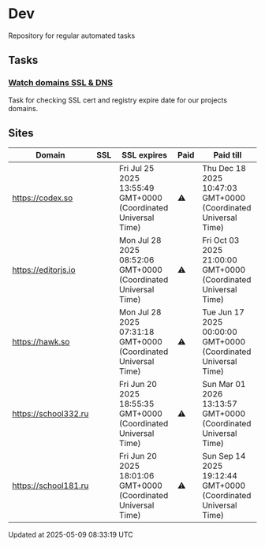 # Dev

Repository for regular automated tasks

## Tasks

### [Watch domains SSL & DNS](.github/workflows/watch-domains-ssl-dns.yml)

Task for checking SSL cert and registry expire date for our projects domains.

## Sites

| Domain | SSL | SSL expires | Paid | Paid till |
| - | - | - | - | - |
| https://codex.so |  | Fri Jul 25 2025 13:55:49 GMT+0000 (Coordinated Universal Time) | ⚠️ | Thu Dec 18 2025 10:47:03 GMT+0000 (Coordinated Universal Time) |
| https://editorjs.io |  | Mon Jul 28 2025 08:52:06 GMT+0000 (Coordinated Universal Time) | ⚠️ | Fri Oct 03 2025 21:00:00 GMT+0000 (Coordinated Universal Time) |
| https://hawk.so |  | Mon Jul 28 2025 07:31:18 GMT+0000 (Coordinated Universal Time) | ⚠️ | Tue Jun 17 2025 00:00:00 GMT+0000 (Coordinated Universal Time) |
| https://school332.ru |  | Fri Jun 20 2025 18:55:35 GMT+0000 (Coordinated Universal Time) | ⚠️ | Sun Mar 01 2026 13:13:57 GMT+0000 (Coordinated Universal Time) |
| https://school181.ru |  | Fri Jun 20 2025 18:01:06 GMT+0000 (Coordinated Universal Time) | ⚠️ | Sun Sep 14 2025 19:12:44 GMT+0000 (Coordinated Universal Time) |

Updated at 2025-05-09 08:33:19 UTC
